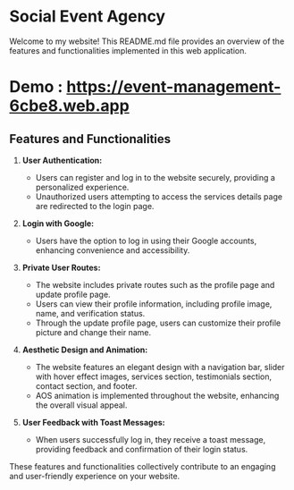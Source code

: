 # Social Event Agency

Welcome to my website! This README.md file provides an overview of the features and functionalities implemented in this web application.

# Demo : https://event-management-6cbe8.web.app
## Features and Functionalities

1. **User Authentication:**

   - Users can register and log in to the website securely, providing a personalized experience.
   - Unauthorized users attempting to access the services details page are redirected to the login page.

2. **Login with Google:**

   - Users have the option to log in using their Google accounts, enhancing convenience and accessibility.

3. **Private User Routes:**

   - The website includes private routes such as the profile page and update profile page.
   - Users can view their profile information, including profile image, name, and verification status.
   - Through the update profile page, users can customize their profile picture and change their name.

4. **Aesthetic Design and Animation:**

   - The website features an elegant design with a navigation bar, slider with hover effect images, services section, testimonials section, contact section, and footer.
   - AOS animation is implemented throughout the website, enhancing the overall visual appeal.

5. **User Feedback with Toast Messages:**
   - When users successfully log in, they receive a toast message, providing feedback and confirmation of their login status.

These features and functionalities collectively contribute to an engaging and user-friendly experience on your website.
